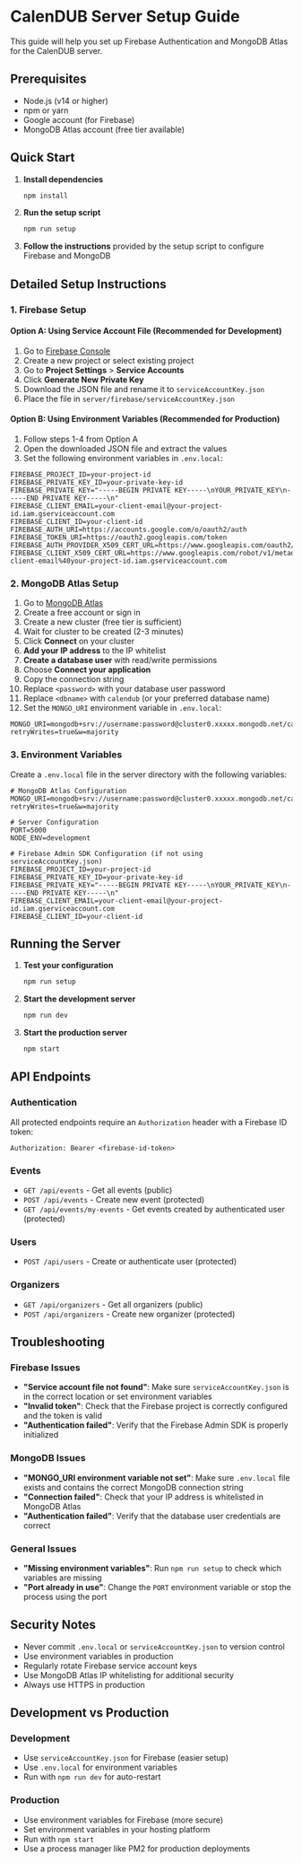 # CalenDUB Server Setup Guide

This guide will help you set up Firebase Authentication and MongoDB Atlas for the CalenDUB server.

## Prerequisites

- Node.js (v14 or higher)
- npm or yarn
- Google account (for Firebase)
- MongoDB Atlas account (free tier available)

## Quick Start

1. **Install dependencies**
   ```bash
   npm install
   ```

2. **Run the setup script**
   ```bash
   npm run setup
   ```

3. **Follow the instructions** provided by the setup script to configure Firebase and MongoDB

## Detailed Setup Instructions

### 1. Firebase Setup

#### Option A: Using Service Account File (Recommended for Development)

1. Go to [Firebase Console](https://console.firebase.google.com/)
2. Create a new project or select existing project
3. Go to **Project Settings** > **Service Accounts**
4. Click **Generate New Private Key**
5. Download the JSON file and rename it to `serviceAccountKey.json`
6. Place the file in `server/firebase/serviceAccountKey.json`

#### Option B: Using Environment Variables (Recommended for Production)

1. Follow steps 1-4 from Option A
2. Open the downloaded JSON file and extract the values
3. Set the following environment variables in `.env.local`:

```env
FIREBASE_PROJECT_ID=your-project-id
FIREBASE_PRIVATE_KEY_ID=your-private-key-id
FIREBASE_PRIVATE_KEY="-----BEGIN PRIVATE KEY-----\nYOUR_PRIVATE_KEY\n-----END PRIVATE KEY-----\n"
FIREBASE_CLIENT_EMAIL=your-client-email@your-project-id.iam.gserviceaccount.com
FIREBASE_CLIENT_ID=your-client-id
FIREBASE_AUTH_URI=https://accounts.google.com/o/oauth2/auth
FIREBASE_TOKEN_URI=https://oauth2.googleapis.com/token
FIREBASE_AUTH_PROVIDER_X509_CERT_URL=https://www.googleapis.com/oauth2/v1/certs
FIREBASE_CLIENT_X509_CERT_URL=https://www.googleapis.com/robot/v1/metadata/x509/your-client-email%40your-project-id.iam.gserviceaccount.com
```

### 2. MongoDB Atlas Setup

1. Go to [MongoDB Atlas](https://www.mongodb.com/cloud/atlas)
2. Create a free account or sign in
3. Create a new cluster (free tier is sufficient)
4. Wait for cluster to be created (2-3 minutes)
5. Click **Connect** on your cluster
6. **Add your IP address** to the IP whitelist
7. **Create a database user** with read/write permissions
8. Choose **Connect your application**
9. Copy the connection string
10. Replace `<password>` with your database user password
11. Replace `<dbname>` with `calendub` (or your preferred database name)
12. Set the `MONGO_URI` environment variable in `.env.local`:

```env
MONGO_URI=mongodb+srv://username:password@cluster0.xxxxx.mongodb.net/calendub?retryWrites=true&w=majority
```

### 3. Environment Variables

Create a `.env.local` file in the server directory with the following variables:

```env
# MongoDB Atlas Configuration
MONGO_URI=mongodb+srv://username:password@cluster0.xxxxx.mongodb.net/calendub?retryWrites=true&w=majority

# Server Configuration
PORT=5000
NODE_ENV=development

# Firebase Admin SDK Configuration (if not using serviceAccountKey.json)
FIREBASE_PROJECT_ID=your-project-id
FIREBASE_PRIVATE_KEY_ID=your-private-key-id
FIREBASE_PRIVATE_KEY="-----BEGIN PRIVATE KEY-----\nYOUR_PRIVATE_KEY\n-----END PRIVATE KEY-----\n"
FIREBASE_CLIENT_EMAIL=your-client-email@your-project-id.iam.gserviceaccount.com
FIREBASE_CLIENT_ID=your-client-id
```

## Running the Server

1. **Test your configuration**
   ```bash
   npm run setup
   ```

2. **Start the development server**
   ```bash
   npm run dev
   ```

3. **Start the production server**
   ```bash
   npm start
   ```

## API Endpoints

### Authentication
All protected endpoints require an `Authorization` header with a Firebase ID token:
```
Authorization: Bearer <firebase-id-token>
```

### Events
- `GET /api/events` - Get all events (public)
- `POST /api/events` - Create new event (protected)
- `GET /api/events/my-events` - Get events created by authenticated user (protected)

### Users
- `POST /api/users` - Create or authenticate user (protected)

### Organizers
- `GET /api/organizers` - Get all organizers (public)
- `POST /api/organizers` - Create new organizer (protected)

## Troubleshooting

### Firebase Issues
- **"Service account file not found"**: Make sure `serviceAccountKey.json` is in the correct location or set environment variables
- **"Invalid token"**: Check that the Firebase project is correctly configured and the token is valid
- **"Authentication failed"**: Verify that the Firebase Admin SDK is properly initialized

### MongoDB Issues
- **"MONGO_URI environment variable not set"**: Make sure `.env.local` file exists and contains the correct MongoDB connection string
- **"Connection failed"**: Check that your IP address is whitelisted in MongoDB Atlas
- **"Authentication failed"**: Verify that the database user credentials are correct

### General Issues
- **"Missing environment variables"**: Run `npm run setup` to check which variables are missing
- **"Port already in use"**: Change the `PORT` environment variable or stop the process using the port

## Security Notes

- Never commit `.env.local` or `serviceAccountKey.json` to version control
- Use environment variables in production
- Regularly rotate Firebase service account keys
- Use MongoDB Atlas IP whitelisting for additional security
- Always use HTTPS in production

## Development vs Production

### Development
- Use `serviceAccountKey.json` for Firebase (easier setup)
- Use `.env.local` for environment variables
- Run with `npm run dev` for auto-restart

### Production
- Use environment variables for Firebase (more secure)
- Set environment variables in your hosting platform
- Run with `npm start`
- Use a process manager like PM2 for production deployments 